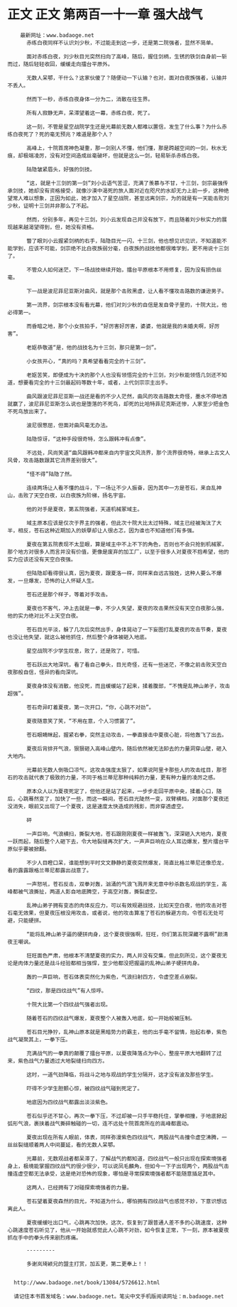 # 正文 正文 第两百一十一章 强大战气
        最新网址：www.badaoge.net
          赤练白夜同样不认识刘少秋，不过能走到这一步，还是第二院强者，显然不简单。
      
          面对赤练白夜，刘少秋目光突然扫向了高峰，随后，握住剑柄，生锈的铁剑自身前一斩而过，随后轻轻收回，缓缓走向擂台平原外。
      
          无数人呆鄂，干什么？这家伙傻了？随便动一下认输？也对，面对白夜族强者，认输并不丢人。
      
          然而下一秒，赤练白夜身体一分为二，消散在往生界。
      
          所有人寂静无声，呆滞望着这一幕，赤练白夜，死了。
      
          这一刻，不管是星空战院学生还是光幕前无数人都难以置信，发生了什么事？为什么赤练白夜死了？死的毫无预兆？难道是那个人？
      
          高峰上，十院首席神色凝重，那一剑别人不懂，他们懂，那是跨越空间的一剑，秋水无痕，却极端凌厉，没有对空间造成丝毫破坏，但就是这么一剑，轻易斩杀赤练白夜。
      
          陆隐皱紧眉头，好强的剑技。
      
          “这，就是十三剑的第一剑”刘小云语气苦涩，充满了羡慕与不甘，十三剑，剑宗最强传承剑技，她却没有资格接受，就像沙漠中渴死的旅人面对近在咫尺的水却无力上前一步，这种绝望常人难以想象，正因为如此，她才加入了星空战院，甚至远离剑宗，为的就是有一天能击败刘少秋，证明十三剑并非那么了不起。
      
          然而，分别多年，再见十三剑，刘小云发现自己并没有放下，而且随着刘少秋实力的展现越来越渴望得到，但，她没有资格。
      
          瞥了眼刘小云握紧剑柄的右手，陆隐目光一闪，十三剑，他也想见识见识，不知道能不能学到，应该不可能，剑宗绝不比白夜族弱分毫，白夜族的战技他都很难学到，更不用说十三剑了。
      
          不管众人如何迷茫，下一场战技继续开始，擂台平原根本不用修复，因为没有损伤丝毫。
      
          下一战是波尼菲尼亚斯对曲风，就是那个击败黑虚，让人看不懂攻击路数的谦逊男子。
      
          第一流界，剑宗根本没有看光幕，他们对刘少秋的自信是发自骨子里的，十院大比，他必得第一。
      
          而昏暗之地，那个小女孩拍手，“好厉害好厉害，婆婆，他就是我的未婚夫啊，好厉害”。
      
          老妪恭敬道“是，他的战技名为十三剑，那只是第一剑”。
      
          小女孩开心，“真的吗？真希望看看完全的十三剑”。
      
          老妪苦笑，即便成为十决的那个人也没有领悟完全的十三剑，刘少秋能领悟几剑还不知道，想要看完全的十三剑最起码等数十年，或者，上代剑宗宗主出手。
      
          曲风跟波尼菲尼亚斯一战还是看的不少人茫然，曲风的攻击路数太奇怪，墨水不停地洒就赢了，波尼菲尼亚斯怎么说也是堕落的不死鸟，却死的比哈特菲尼克斯还惨，人家至少把金色不死鸟放出来了。
      
          波尼很憋屈，但面对曲风毫无办法。
      
          陆隐惊讶，“这种手段很奇特，怎么跟韩冲有点像”。
      
          不远处，风尚笑道“曲风跟韩冲都来自内宇宙文风流界，那个流界很奇特，继承上古文人风骨，攻击路数跟其它流界差别很大”。
      
          “怪不得”陆隐了然。
      
          连续两场让人看不懂的战斗，下一场让不少人振奋，因为其中一方是苍石，来自乱神山，击败了天空白夜，以白夜族为阶梯，扬名宇宙。
      
          他的对手是夏夜，第五院强者，天道机械冢域主。
      
          域主原本应该是仅次于界主的强者，但此次十院大比太过特殊，域主已经被淘汰了大半，相反，苍石这种近期加入的妖孽却让人很忐忑，因为谁也不知道他们有多强。
      
          夏夜在第五院表现不太显眼，算是域主中不上不下的角色，否则也不会只抢到机械冢，那个地方对很多人而言并没有价值，更像是废弃的加工厂，以至于很多人对夏夜不抱希望，他的实力应该还没有天空白夜强。
      
          但陆隐却看得很认真，因为夏夜，跟夏洛一样，同样来自远古独姓，这种人要么不爆发，一旦爆发，恐怖的让人怀疑人生。
      
          苍石还是那个样子，等着对手攻击。
      
          夏夜也不客气，冲上去就是一拳，不少人失望，夏夜的攻击果然没有天空白夜那么强，他的实力绝对比不上天空白夜。
      
          苍石目光平淡，躲了几次后突然出手，身体晃动了一下妄图打乱夏夜的攻击节奏，夏夜也没让他失望，就这么被他抓住，然后整个身体被砸入地底。
      
          星空战院不少学生叹息，败了，还是败了，可惜。
      
          苍石跃出大地深坑，看了看自己拳头，目光奇怪，还有一些迷茫，不像之前击败天空白夜那般自信，怪异的看向深坑。
      
          夏夜身体没有消散，他没死，而且缓缓站了起来，揉着腹部，“不愧是乱神山弟子，攻击超强”。
      
          苍石奇异盯着夏夜，第一次开口，“你，心跳不对劲”。
      
          夏夜随意笑了笑，“不用在意，个人习惯罢了”。
      
          苍石眼睛眯起，握紧右拳，突然主动攻击，一拳直接击中夏夜心脏，将他轰飞了出去。
      
          夏夜后背排开气浪，狠狠砸入高峰山壁内，随后依然被无法卸去的力量洞穿山壁，砸入大地内。
      
          光幕前无数人倒吸口凉气，这攻击强度太狠了，如果说阿里卡那些人的攻击炫目，那苍石的攻击就代表了极致的力量，不同于格兰蒂尼那种纯粹的力量，更有种力量的凌厉之感。
      
          原本众人以为夏夜死定了，但他还是站了起来，一步步走回平原中央，揉着心口，随后，心跳蓦然变了，加快了一些，而这一瞬间，苍石目光陡然一变，双臂横档，对面那个夏夜还没消失，眼前又出现了一个夏夜，这是速度太快造成的残影，而非穿透虚空。
      
          砰
      
          一声巨响，气浪横扫，撕裂大地，苍石跟刚刚夏夜一样被轰飞，深深砸入大地内，夏夜一跃而起，随后整个人砸下去，令大地裂缝再次扩大，一声声巨响在众人耳边爆发，整片擂台平原似乎要被掀翻。
      
          不少人目瞪口呆，谁能想到平时文文静静的夏夜突然爆发，简直比格兰蒂尼还像恐龙，看的露露跟格兰蒂尼都露出战意了。
      
          一声怒吼，苍石反击，双拳对轰，汹涌的气浪飞溅开来无意中秒杀数名观战的学生，高峰都被气浪撕扯，两道人影自地底腾空，于高空对轰，撕裂虚空。
      
          乱神山弟子拥有变态的肉体反应力，可以有效规避战技，比如天空白夜，他的攻击对苍石毫无效果，但夏夜压根没用攻击，或者说，他的攻击算准了苍石的躲避方向，令苍石无处可避，只能硬拼。
      
          “能将乱神山弟子逼的硬拼肉身，这个夏夜很强啊，狂旺，你们第五院深藏不露啊”颜清夜王嘲讽。
      
          狂旺面色严肃，他根本不清楚夏夜的实力，两人并没有交集，但此刻所见，这个夏夜无论是肉体力量还是战斗经验都相当强悍，至少他都没把握逼的乱神山弟子硬拼肉身。
      
          轰的一声巨响，苍石体表突然化为紫色，气浪扫射四方，令虚空差点崩裂。
      
          “四纹，那是四纹战气”有人惊呼。
      
          十院大比第一个四纹战气强者出现。
      
          随着苍石的四纹战气爆发，夏夜整个人被轰入地底，如一开始般被压制。
      
          苍石目光狰狞，乱神山原本就是黑暗势力的霸主，他的出手毫不留情，抬起右拳，紫色战气凝聚其上，一拳下压。
      
          充满战气的一拳真的颠覆了擂台平原，以夏夜降落点为中心，整座平原大地翻转了过来，紫色战气力量透过大地裂缝扫向四方。
      
          这时，一道气劲降临，将战斗之地与观战的学生分隔开，这才没有波及那些学生。
      
          吓得不少学生胆颤心惊，被四纹战气碰到死定了。
      
          地底因为四纹战气都露出淡淡紫色。
      
          苍石似乎还不甘心，再次一拳下压，不过却被一只手平稳托住，掌拳相撞，于地底掀起弧形气浪，裹挟着战气撕碎触碰的一切，连不远处十院首席所在的高峰都震动。
      
          夏夜出现在所有人眼前，体表，同样弥漫紫色四纹战气，两股战气击撞令虚空沸腾，一丝丝裂缝顺着两人中间蔓延，看的无数人呆鄂。
      
          光幕前，无数观战者都呆滞了，了解战气的都知道，四纹战气一般只出现在探索境强者身上，极境能掌握四纹战气的很少很少，可以说凤毛麟角，但如今一下子出现两个，两股战气击撞连虚空都无法承受，这是绝对恐怖的现象，哪怕是寻常探索境强者都不能随意插足其中。
      
          这两人，已经拥有了对碰探索境强者的力量。
      
          苍石望着夏夜森然的目光，不知道为什么，哪怕拥有四纹战气也感觉不妙，下意识想远离此人。
      
          夏夜缓缓吐出口气，心跳再次加快，这次，恢复到了跟普通人差不多的心跳速度，这种心跳速度苍石听见了，他从一开始就感觉此人心跳不对劲，如今恢复正常，下一刻，原本被夏夜抓在手中的拳头传来剧烈疼痛。
      
          ---------
      
          多谢岚琦颖兄的盟主打赏，加五更，第二更奉上！！
      
      
      http://www.badaoge.net/book/13084/5726612.html
      
      请记住本书首发域名：www.badaoge.net。笔尖中文手机版阅读网址：m.badaoge.net